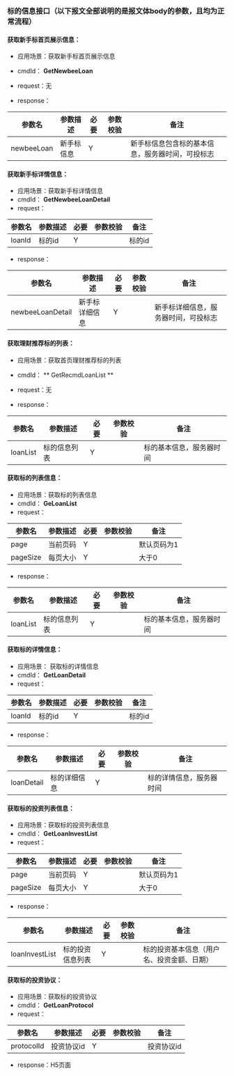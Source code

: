 ### 标的信息接口（以下报文全部说明的是报文体body的参数，且均为正常流程）

#### 获取新手标首页展示信息：
* 应用场景：获取新手标首页展示信息
* cmdId： **GetNewbeeLoan**
* request：无

* response：

|参数名|参数描述|必要|参数校验|备注|
|-|-|-|-|-|
|newbeeLoan|新手标信息|Y| |新手标信息包含标的基本信息，服务器时间，可投标志|

#### 获取新手标详情信息：
* 应用场景：获取新手标详情信息
* cmdId： **GetNewbeeLoanDetail**
* request：

|参数名|参数描述|必要|参数校验|备注|
|-|-|-|-|-|
|loanId|标的id|Y| |标的id|

* response：

|参数名|参数描述|必要|参数校验|备注|
|-|-|-|-|-|
|newbeeLoanDetail |新手标详细信息|Y| | 新手标详细信息，服务器时间，可投标志|


#### 获取理财推荐标的列表：
* 应用场景：获取首页理财推荐标的列表 
* cmdId： ** GetRecmdLoanList **
* request：无

* response：

|参数名|参数描述|必要|参数校验|备注|
|-|-|-|-|-|
|loanList |标的信息列表|Y| | 标的基本信息，服务器时间|


#### 获取标的列表信息：
* 应用场景：获取标的列表信息 
* cmdId： **GeLoanList**
* request：

|参数名|参数描述|必要|参数校验|备注|
|-|-|-|-|-|
|page|当前页码|Y| |默认页码为1|
|pageSize|每页大小|Y| |大于0|

* response：

|参数名|参数描述|必要|参数校验|备注|
|-|-|-|-|-|
|loanList |标的信息列表|Y| | 标的基本信息，服务器时间|

#### 获取标的详情信息：
* 应用场景： 获取标的详情信息 
* cmdId： **GetLoanDetail**
* request：

|参数名|参数描述|必要|参数校验|备注|
|-|-|-|-|-|
|loanId|标的id|Y| |标的id|

* response：

|参数名|参数描述|必要|参数校验|备注|
|-|-|-|-|-|
|loanDetail |标的详细信息|Y| | 标的详情信息，服务器时间|


#### 获取标的投资列表信息：
* 应用场景：获取标的投资列表信息 
* cmdId： **GetLoanInvestList**
* request：

|参数名|参数描述|必要|参数校验|备注|
|-|-|-|-|-|
|page|当前页码|Y| |默认页码为1|
|pageSize|每页大小|Y| |大于0|

* response：

|参数名|参数描述|必要|参数校验|备注|
|-|-|-|-|-|
|loanInvestList |标的投资信息列表|Y| | 标的投资基本信息（用户名、投资金额、日期）|


#### 获取标的投资协议：
* 应用场景：获取标的投资协议 
* cmdId： **GetLoanProtocol**
* request：

|参数名|参数描述|必要|参数校验|备注|
|-|-|-|-|-|
| protocolId |投资协议id|Y| | 投资协议id|

* response：H5页面


